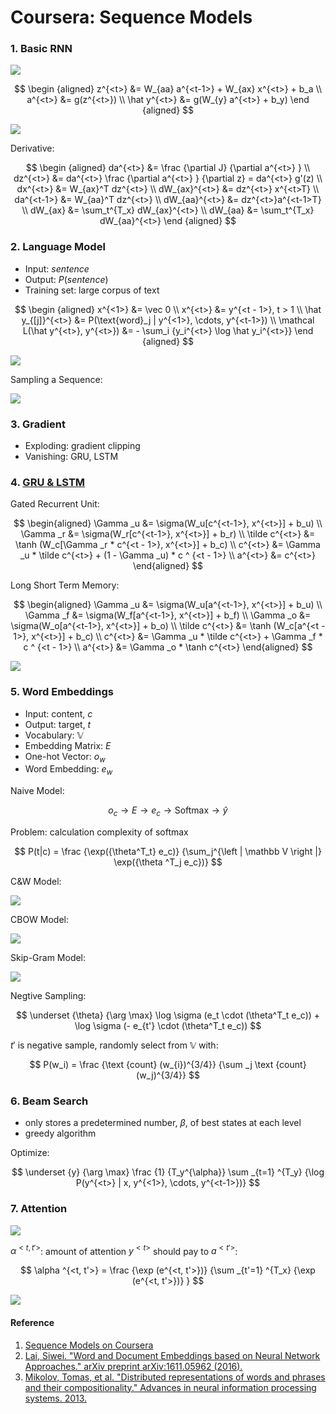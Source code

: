 # Coursera: Sequence Models

### 1. Basic RNN

![](../images/ee3baa059d65f93c4b0e6468c950c761.png)

$$
\begin {aligned}
z^{<t>} &= W_{aa} a^{<t-1>} + W_{ax} x^{<t>} + b_a \\
a^{<t>} &= g(z^{<t>}) \\
\hat y^{<t>} &= g(W_{y} a^{<t>} + b_y)
\end {aligned}
$$

![](../images/da76ec00bff4809ec07351c5780ff163.png)

Derivative:

$$
\begin {aligned}
da^{<t>} &= \frac {\partial J} {\partial a^{<t>} } \\
dz^{<t>} &= da^{<t>} \frac {\partial a^{<t>} } {\partial z} = da^{<t>} g'(z) \\
dx^{<t>} &= W_{ax}^T dz^{<t>} \\
dW_{ax}^{<t>} &= dz^{<t>} x^{<t>T} \\
da^{<t-1>} &= W_{aa}^T dz^{<t>} \\
dW_{aa}^{<t>} &= dz^{<t>}a^{<t-1>T} \\
dW_{ax} &= \sum_t^{T_x} dW_{ax}^{<t>} \\
dW_{aa} &= \sum_t^{T_x} dW_{aa}^{<t>}
\end {aligned}
$$

### 2. Language Model

* Input: $sentence$
* Output: $P(sentence)$
* Training set: large corpus of text

$$
\begin {aligned}
x^{<1>} &= \vec 0 \\
x^{<t>} &= y^{<t - 1>}, t > 1 \\
\hat y_{[j]}^{<t>} &= P(\text{word}_j | y^{<1>}, \cdots, y^{<t-1>}) \\
\mathcal L(\hat y^{<t>}, y^{<t>}) &= - \sum_i {y_i^{<t>} \log \hat y_i^{<t>}}
\end {aligned}
$$

![](../images/b155aa7ae417f4238532bce795525df3.png)

Sampling a Sequence:

![](../images/8f9e5e5bc65cf25cef420bf73f62b531.png)

### 3. Gradient

* Exploding: gradient clipping
* Vanishing: GRU, LSTM

### 4. [GRU & LSTM](https://arxiv.org/pdf/1412.3555.pdf)

Gated Recurrent Unit:

$$
\begin{aligned}
\Gamma _u &= \sigma(W_u[c^{<t-1>}, x^{<t>}] + b_u) \\
\Gamma _r &= \sigma(W_r[c^{<t-1>}, x^{<t>}] + b_r) \\
\tilde c^{<t>} &= \tanh (W_c[\Gamma _r * c^{<t - 1>}, x^{<t>}] + b_c) \\
c^{<t>} &= \Gamma _u * \tilde c^{<t>} + (1 - \Gamma _u) * c ^ {<t - 1>} \\
a^{<t>} &= c^{<t>}
\end{aligned}
$$

Long Short Term Memory:

$$
\begin{aligned}
\Gamma _u &= \sigma(W_u[a^{<t-1>}, x^{<t>}] + b_u) \\
\Gamma _f &= \sigma(W_f[a^{<t-1>}, x^{<t>}] + b_f) \\
\Gamma _o &= \sigma(W_o[a^{<t-1>}, x^{<t>}] + b_o) \\
\tilde c^{<t>} &= \tanh (W_c[a^{<t - 1>}, x^{<t>}] + b_c) \\
c^{<t>} &= \Gamma _u * \tilde c^{<t>} + \Gamma _f * c ^ {<t - 1>} \\
a^{<t>} &= \Gamma _o * \tanh c^{<t>}
\end{aligned}
$$

![](../images/3003da7635dc96f71f8138402a9da192.png)

### 5. Word Embeddings 

* Input: content, $c$
* Output: target, $t$
* Vocabulary: $\mathbb V$
* Embedding Matrix: $E$
* One-hot Vector: $o_w$
* Word Embedding: $e_w$

Naive Model:

$$
o_c \rightarrow E \rightarrow e_c \rightarrow \text {Softmax} \rightarrow \hat y
$$

Problem: calculation complexity of softmax

$$
P(t|c) = \frac {\exp({\theta^T_t} e_c)} {\sum_j^{\left | \mathbb V \right |} \exp({\theta ^T_j e_c})}
$$

C&W Model:

![](../images/de39566561db1af40731ae8f13075715.png)

CBOW Model:

![](../images/76e007059cb94aa2cbc54a5c51a26eee.png)

Skip-Gram Model:

![](../images/21c76338ac616bd889c6cccc8d61c169.png)

Negtive Sampling:

$$
\underset {\theta} {\arg \max} \log \sigma (e_t \cdot (\theta^T_t e_c)) + \log \sigma (- e_{t'} \cdot (\theta^T_t e_c))
$$

$t'$ is negative sample, randomly select from $\mathbb V$ with:

$$
P(w_i) = \frac {\text {count} (w_{i})^{3/4}} {\sum _j \text {count} (w_j)^{3/4}}
$$

### 6. Beam Search

* only stores a predetermined number, $\beta$, of best states at each level
* greedy algorithm

Optimize:

$$
\underset {y} {\arg \max} \frac {1} {T_y^{\alpha}} \sum _{t=1} ^{T_y} {\log P(y^{<t>} | x, y^{<1>}, \cdots, y^{<t-1>})}
$$

### 7. Attention

![](../images/353ae1db77c905937be049a5292c40a9.png)

$\alpha ^{<t, t'>}$: amount of attention $y^{<t>}$ should pay to $a^{<t'>}$:

$$
\alpha ^{<t, t'>} = \frac {\exp (e^{<t, t'>})} {\sum _{t'=1} ^{T_x} {\exp (e^{<t, t'>})} }
$$

![](../images/75b2336af08c0f4237fb26c74f8d2b0a.png)

#### Reference

1. [Sequence Models on Coursera](https://www.coursera.org/learn/nlp-sequence-models)
2. [Lai, Siwei. "Word and Document Embeddings based on Neural Network Approaches." arXiv preprint arXiv:1611.05962 (2016).](https://arxiv.org/pdf/1611.05962.pdf)
3. [Mikolov, Tomas, et al. "Distributed representations of words and phrases and their compositionality." Advances in neural information processing systems. 2013.](http://papers.nips.cc/paper/5021-distributed-representations-of-words-and-phrases-and-their-compositionality.pdf)


